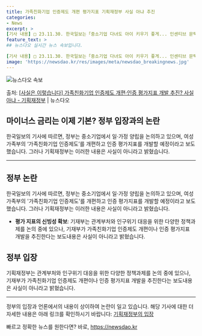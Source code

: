 ```yaml
---
title: 가족친화기업 인증제도 개편 평가지표 기획재정부 사실 아냐 추진
categories:
- News
excerpt: >
[기사 내용] □ 23.11.30. 한국일보는「중소기업 다녀도 아이 키우기 좋게... 인센티브 문턱 낮춘다」…
feature_text: >
## 뉴스다오 실시간 뉴스 속보입니다.

[기사 내용] □ 23.11.30. 한국일보는「중소기업 다녀도 아이 키우기 좋게... 인센티브 문턱 낮춘다」…
image: 'https://newsdao.kr/res/images/meta/newsdao_breakingnews.jpg'
---
```


![뉴스다오 속보](https://newsdao.kr/res/images/meta/newsdao_breakingnews.jpg)

<p>출처: <a href="https://newsdao.kr/2696" rel="dofollow">[사실은 이렇습니다] 가족친화기업 인증제도 개편·인증 평가지표 개발 추진? 사실 아냐 - 기획재정부</a> | 뉴스다오</p>

<h2>마이너스 금리는 이제 기본? 정부 입장과의 논란</h2>

<p data-ke-size="size16">한국일보의 기사에 따르면, 정부는 중소기업에서 일·가정 양립을 논의하고 있으며, 여성가족부의 ‘가족친화기업 인증제도’를 개편하고 인증 평가지표를 개발할 예정이라고 보도했습니다. 그러나 기획재정부는 이러한 내용은 사실이 아니라고 밝혔습니다.</p>

<hr>

<h2 data-ke-size="size26">정부 논란</h2>
  
<p data-ke-size="size16">한국일보의 기사에 따르면, 정부는 중소기업에서 일·가정 양립을 논의하고 있으며, 여성가족부의 '가족친화기업 인증제도'를 개편하고 인증 평가지표를 개발할 예정이라고 보도했습니다. 그러나 기획재정부는 이러한 내용은 사실이 아니라고 밝혔습니다.</p>

<ul>
    <li><b>평가 지표의 신빙성 확보</b>: 기재부는 관계부처와 인구위기 대응을 위한 다양한 정책과제를 논의 중에 있으나, 기재부가 가족친화기업 인증제도 개편이나 인증 평가지표 개발을 추진한다는 보도내용은 사실이 아니라고 밝혔습니다.</li>
</ul>

<h2 data-ke-size="size26">정부 입장</h2>
  
<p data-ke-size="size16">기획재정부는 관계부처와 인구위기 대응을 위한 다양한 정책과제를 논의 중에 있으나, 기재부가 가족친화기업 인증제도 개편이나 인증 평가지표 개발을 추진한다는 보도내용은 사실이 아니라고 밝혔습니다.</p>

<hr>

<p data-ke-size="size16">정부의 입장과 언론에서의 내용이 상이하여 논란이 일고 있습니다. 해당 기사에 대한 더 자세한 내용은 아래 링크를 확인하시기 바랍니다: <a href="https://newsdao.kr/2696">기획재정부의 입장</a></p> 

빠르고 정확한 뉴스를 원한다면? 바로, <a href="https://newsdao.kr" rel="dofollow">https://newsdao.kr</a>


    
